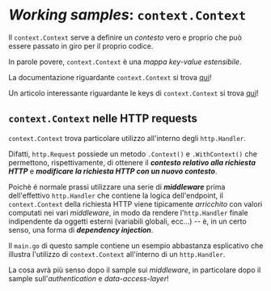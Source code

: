 # *Working samples*: `context.Context`

Il `context.Context` serve a definire un *contesto* vero e proprio che può essere passato in giro per il proprio codice.

In parole povere, `context.Context` è una *mappa key-value estensibile*.

La documentazione riguardante `context.Context` si trova [qui](https://godoc.org/context)!

Un articolo interessante riguardante le keys di `context.Context` si trova [qui](https://medium.com/@matryer/context-keys-in-go-5312346a868d)!

## `context.Context` nelle HTTP requests

`context.Context` trova particolare utilizzo all'interno degli `http.Handler`.

Difatti, `http.Request` possiede un metodo `.Context()` e `.WithContext()` che permettono, rispettivamente, di ottenere il *__contesto relativo alla richiesta HTTP__* e *__modificare la richiesta HTTP con un nuovo contesto__*.

Poichè é normale prassi utilizzare una serie di *__middleware__* prima dell'effettivo `http.Handler` che contiene la logica dell'endpoint, il `context.Context` della richiesta HTTP viene tipicamente *arricchito* con valori computati nei vari *middleware*, in modo da rendere l'`http.Handler` finale indipendente da oggetti esterni (variabili globali, ecc...) -- è, in un certo senso, una forma di *__dependency injection__*.

Il `main.go` di questo sample contiene un esempio abbastanza esplicativo che illustra l'utilizzo di `context.Context` all'interno di un `http.Handler`.

La cosa avrà più senso dopo il sample sui *middleware*, in particolare dopo il sample sull'*authentication* e *data-access-layer*!